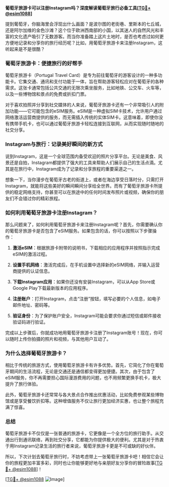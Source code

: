 **葡萄牙旅游卡可以注册Instagram吗？深度解读葡萄牙旅行必备工具[[TG💪+ @esim1088](https://t.me/s/esim1088)]**

提到葡萄牙，你脑海里会浮现出什么画面？是波尔图的老街巷、里斯本的七丘城，还是阿尔加维的金色沙滩？这个位于欧洲西南部的小国，以其迷人的自然风光和丰富的文化遗产吸引了无数游客。而当你准备踏上这片土地时，是否也考虑过如何更方便地记录和分享你的旅行经历呢？比如，用葡萄牙旅游卡来注册Instagram，这听起来是不是很酷？

### 葡萄牙旅游卡：便捷旅行的好帮手

葡萄牙旅游卡（Portugal Travel Card）是专为前往葡萄牙的游客设计的一种多功能卡。它集交通、通讯和支付功能于一体，旨在帮助游客轻松应对在葡萄牙的各种需求。这张卡通常包括公共交通的无限次乘坐服务，比如地铁、公交车、火车等，以及一些博物馆和景点的免费或折扣门票。

对于喜欢拍照并分享到社交媒体的人来说，葡萄牙旅游卡还有一个非常吸引人的附加功能——它可能包含的eSIM服务。eSIM是一种虚拟SIM卡技术，允许用户通过网络激活运营商提供的服务，而无需插入传统的实体SIM卡。这意味着，即使你没有携带手机卡，也可以通过葡萄牙旅游卡轻松连接到互联网，从而实现随时随地的社交分享。

### Instagram与旅行：记录美好瞬间的新方式

说到Instagram，这是一个全球范围内备受欢迎的照片分享平台。无论是美食、风景还是自拍，Instagram都提供了强大的工具来帮助人们展示自己的生活点滴。尤其是在旅行中，Instagram成为了记录和分享旅程的重要渠道之一。

想象一下，当你漫步在葡萄牙古老的街道上，或者在海边享受日落时分，只需打开Instagram，就能将这些美好的瞬间瞬间分享给全世界。而有了葡萄牙旅游卡所提供的稳定网络支持，你甚至可以在旅途中的任何时间发布照片或视频，确保你的朋友们不会错过你的精彩旅程。

### 如何利用葡萄牙旅游卡注册Instagram？

那么问题来了，如何利用葡萄牙旅游卡来注册Instagram呢？首先，你需要确认你的葡萄牙旅游卡是否包含了eSIM服务。如果包含的话，你可以按照以下步骤操作：

1. **激活eSIM**：根据旅游卡附带的说明书，下载相应的应用程序并按照指示完成eSIM的激活过程。
   
2. **设置手机网络**：激活完成后，在手机设置中选择新的eSIM网络，并输入运营商提供的认证信息。
   
3. **下载Instagram应用**：如果你还没有安装Instagram，可以从App Store或Google Play下载最新版本的应用程序。
   
4. **注册账户**：打开Instagram，点击“注册”按钮，填写必要的个人信息，如电子邮件地址、密码等。
   
5. **验证身份**：为了保护账户安全，Instagram可能会要求你通过短信或邮件接收验证码进行验证。

完成以上步骤后，你就成功地用葡萄牙旅游卡注册了Instagram账号！现在，你可以随时上传你拍摄的照片和视频，与其他用户互动了。

### 为什么选择葡萄牙旅游卡？

相比于传统的旅游方式，使用葡萄牙旅游卡有许多优势。首先，它简化了你在葡萄牙期间的生活流程，无论是交通还是通信都变得更加便捷。其次，由于包含了eSIM服务，你不再需要担心国际漫游费用的问题，也不用频繁更换手机卡，极大提升了旅行体验。

此外，葡萄牙旅游卡还常常与各大景点合作推出优惠活动，比如免费参观某些博物馆或是享受餐饮折扣等。这种增值服务不仅让旅行更加经济实惠，也让整个旅程充满了惊喜。

### 总结

葡萄牙旅游卡不仅仅是一张普通的旅游卡，它更像是一个全方位的旅行助手。从交通出行到通讯联络，再到社交分享，它都能为你提供极大的便利。尤其是对于热衷于用Instagram记录生活的旅行者来说，葡萄牙旅游卡更是不可或缺的好伙伴。

所以，下次计划去葡萄牙旅行时，不妨考虑带上一张葡萄牙旅游卡吧！相信它会让你的旅程更加丰富多彩，同时也让你能够更好地与亲朋好友分享你的冒险故事[[TG💪+ @esim1088](https://t.me/s/esim1088)]！

[[TG💪+ @esim1088](https://t.me/s/esim1088) ![Image](https://i.postimg.cc/4NQfJmqS/Snipaste-2025-05-13-00-14-12.png)]